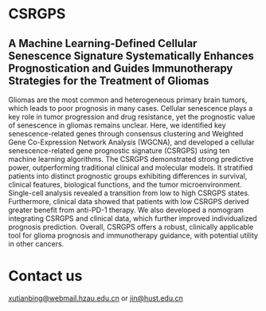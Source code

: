 # CSRGPS
## A Machine Learning-Defined Cellular Senescence Signature Systematically Enhances Prognostication and Guides Immunotherapy Strategies for the Treatment of Gliomas
Gliomas are the most common and heterogeneous primary brain tumors, which leads to poor prognosis in many cases. Cellular senescence plays a key role in tumor progression and drug resistance, yet the prognostic value of senescence in gliomas remains unclear. Here, we identified key senescence-related genes through consensus clustering and Weighted Gene Co-Expression Network Analysis (WGCNA), and developed a cellular senescence-related gene prognostic signature (CSRGPS) using ten machine learning algorithms. The CSRGPS demonstrated strong predictive power, outperforming traditional clinical and molecular models. It stratified patients into distinct prognostic groups exhibiting differences in survival, clinical features, biological functions, and the tumor microenvironment. Single-cell analysis revealed a transition from low to high CSRGPS states. Furthermore, clinical data showed that patients with low CSRGPS derived greater benefit from anti-PD-1 therapy. We also developed a nomogram integrating CSRGPS and clinical data, which further improved individualized prognosis prediction. Overall, CSRGPS offers a robust, clinically applicable tool for glioma prognosis and immunotherapy guidance, with potential utility in other cancers.
# Contact us
xutianbing@webmail.hzau.edu.cn or jin@hust.edu.cn
